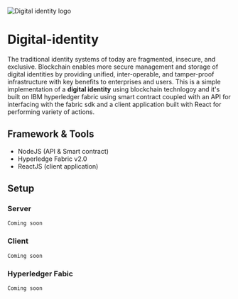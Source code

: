 
![Digital identity logo](https://raw.githubusercontent.com/TheDhejavu/node-digital-identity/master/assets/logo_transparent.png)

# Digital-identity
The traditional identity systems of today are fragmented, insecure, and exclusive. Blockchain enables more secure management and storage of digital identities by providing unified, inter-operable, and tamper-proof infrastructure with key benefits to enterprises and users. This is a simple implementation of a <strong>digital identity</strong> using blockchain technlogoy and it's built on IBM hyperledger fabric using smart contract coupled with an API for interfacing with the fabric sdk and a client application built with React for performing variety of actions.

## Framework & Tools
- NodeJS (API & Smart contract)
- Hyperledge Fabric v2.0
- ReactJS (client application)

## Setup

### Server
    Coming soon

### Client
    Coming soon

### Hyperledger Fabic
    Coming soon